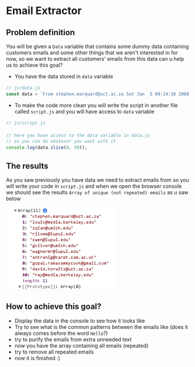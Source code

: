 # Email Extractor

## Problem definition

You will be given a `Data` variable that contains some dummy data containing customers emails and some other things that we aren't interested in for now, so we want to extract all customers' emails from this data can u help us to achieve this goal?

- You have the data stored in `data` variable

```js
// js/data.js
const data = `From stephen.marquard@uct.ac.za Sat Jan  5 09:14:16 2008...`;
```

- To make the code more clean you will write the script in another file called `script.js` and you will have access to `data` variable

```js
// js/script.js

// here you have access to the data variable in data.js
// so you can do whatever you want with it
console.log(data.slice(0, 50));
```

## The results

As you saw previously you have data we need to extract emails from so you will write your code in `script.js` and when we open the browser console we should see the results `Array of unique (not repeated) emails` as u saw below

![results](results.jpg)

## How to achieve this goal?

- Display the data in the console to see how it looks like
- Try to see what is the common patterns between the emails like (does it always comes before the word `Hello`?)
- try to purify the emails from extra unneeded text
- now you have the array containing all emails (repeated)
- try to remove all repeated emails
- now it is finished :)
